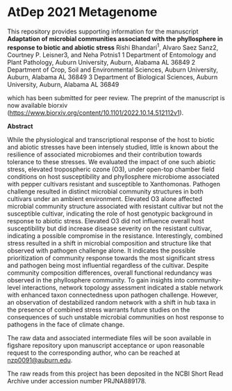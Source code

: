 # AtDep 2021 Metagenome

This repository provides supporting information for the manuscript 
**Adaptation of microbial communities associated with the phyllosphere in response to biotic and abiotic stress** 
Rishi Bhandari<sup>1</sup>, Alvaro Saez Sanz2, Courtney P. Leisner3, and Neha Potnis1
1 Department of Entomology and Plant Pathology, Auburn University, Auburn, Alabama AL 36849
2 Department of Crop, Soil and Environmental Sciences, Auburn University, Auburn, Alabama AL 36849
3 Department of Biological Sciences, Auburn University, Auburn, Alabama AL 36849




which has been submitted for peer review. The preprint of the manuscript is now available biorxiv (https://www.biorxiv.org/content/10.1101/2022.10.14.512112v1). 

**Abstract**

While the physiological and transcriptional response of the host to biotic and abiotic stresses have been intensely studied, little is known about the resilience of associated microbiomes and their contribution towards tolerance to these stresses. We evaluated the impact of one such abiotic stress, elevated tropospheric ozone (O3), under open-top chamber field conditions on host susceptibility and phyllosphere microbiome associated with pepper cultivars resistant and susceptible to Xanthomonas. Pathogen challenge resulted in distinct microbial community structures in both cultivars under an ambient environment. Elevated O3 alone affected microbial community structure associated with resistant cultivar but not the susceptible cultivar, indicating the role of host genotypic background in response to abiotic stress. Elevated O3 did not influence overall host susceptibility but did increase disease severity on the resistant cultivar, indicating a possible compromise in the resistance.  Interestingly, combined stress resulted in a shift in microbial composition and structure like that observed with pathogen challenge alone. It indicates the possible prioritization of community response towards the most significant stress and pathogen being most influential regardless of the cultivar. Despite community composition differences, overall functional redundancy was observed in the phyllosphere community. To gain insights into community-level interactions, network topology assessment indicated a stable network with enhanced taxon connectedness upon pathogen challenge. However, an observation of destabilized random network with a shift in hub taxa in the presence of combined stress warrants future studies on the consequences of such unstable microbial communities on host response to pathogens in the face of climate change. 


The raw data and associated intermediate files will be soon available in figshare repository upon manuscript acceptance or upon reasonable request to the corresponding author, who can be reached at nzp0091@auburn.edu.


The raw reads from this project has been deposited in the NCBI Short Read Archive under accession number PRJNA889178.
